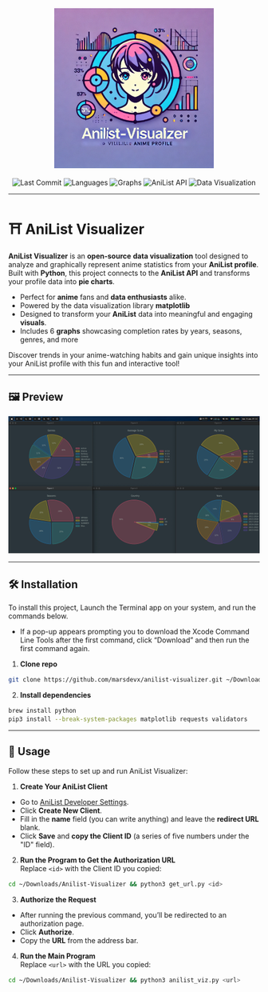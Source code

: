 <div align="center">
  <img src="imgs/logo.png" width="320px" alt="Maze Escape">
</div>
<br>
<div align="center">
  <img src="https://img.shields.io/github/last-commit/marsdevx/anilist-visualizer?logo=github&logoColor=f5f5f5&label=Last%20Commit&color=8A2BE2&labelColor=2C2C2C" alt="Last Commit">
  <img src="https://img.shields.io/badge/Languages-Python%203.13-2181C1?logo=coder&logoColor=f5f5f5&labelColor=2C2C2C" alt="Languages">
  <img src="https://img.shields.io/badge/Graphs-%206%20-748ADB?logo=figshare&logoColor=f5f5f5&labelColor=2C2C2C" alt="Graphs">
  <img src="https://img.shields.io/badge/API-AniList%20GraphQL-B12B2A?logo=graphql&logoColor=f5f5f5&labelColor=2C2C2C" alt="AniList API">
  <img src="https://img.shields.io/badge/Data%20Visualization-Enabled-green?logo=plotly&logoColor=f5f5f5&labelColor=2C2C2C" alt="Data Visualization">
</div>

---

# ⛩️ AniList Visualizer

**AniList Visualizer** is an **open-source** **data visualization** tool designed to analyze and graphically represent anime statistics from your **AniList profile**. Built with **Python**, this project connects to the **AniList API** and transforms your profile data into **pie charts**.

*	Perfect for **anime** fans and **data enthusiasts** alike.
*	Powered by the data visualization library **matplotlib**
* Designed to transform your **AniList** data into meaningful and engaging **visuals**.
*	Includes 6 **graphs** showcasing completion rates by years, seasons, genres, and more

Discover trends in your anime-watching habits and gain unique insights into your AniList profile with this fun and interactive tool!

---

## 🖼️ Preview

<div align="center">
  <img src="imgs/preview.png" alt="Preview">
</div>

---

## 🛠️ Installation

To install this project, Launch the Terminal app on your system, and run the commands below. <br>
  - If a pop-up appears prompting you to download the Xcode Command Line Tools after the first command, click “Download” and then run the first command again.

1. **Clone repo**
```bash
git clone https://github.com/marsdevx/anilist-visualizer.git ~/Downloads/Anilist-Visualizer
```

2. **Install dependencies**
```bash
brew install python
pip3 install --break-system-packages matplotlib requests validators
```

---

## 🚀 Usage

Follow these steps to set up and run AniList Visualizer:

1. **Create Your AniList Client**  
- Go to [AniList Developer Settings](https://anilist.co/settings/developer).  
- Click **Create New Client**.  
- Fill in the **name** field (you can write anything) and leave the **redirect URL** blank.  
- Click **Save** and **copy the Client ID** (a series of five numbers under the "ID" field).

2. **Run the Program to Get the Authorization URL**  
Replace `<id>` with the Client ID you copied:
```bash
cd ~/Downloads/Anilist-Visualizer && python3 get_url.py <id>
```

3. **Authorize the Request**
- After running the previous command, you’ll be redirected to an authorization page.
- Click **Authorize**.
- Copy the **URL** from the address bar.

4. **Run the Main Program**  
Replace `<url>` with the URL you copied:
```bash
cd ~/Downloads/Anilist-Visualizer && python3 anilist_viz.py <url>
```
